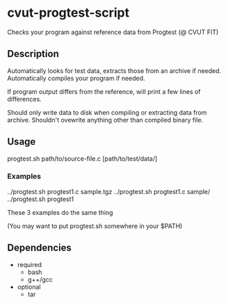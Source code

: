 # cvut-progtest-script
Checks your program against reference data from Progtest (@ CVUT FIT)

## Description
Automatically looks for test data, extracts those from an archive if needed.
Automatically compiles your program if needed.

If program output differs from the reference, will print a few lines of differences.

Should only write data to disk when compiling or extracting data from archive.
Shouldn't ovewrite anything other than compiled binary file.

## Usage
progtest.sh path/to/source-file.c [path/to/test/data/]

### Examples
../progtest.sh progtest1.c sample.tgz
../progtest.sh progtest1.c sample/
../progtest.sh progtest1

These 3 examples do the same thing

(You may want to put progtest.sh somewhere in your $PATH)

## Dependencies
* required
	* bash
	* g++/gcc
* optional
	* tar
